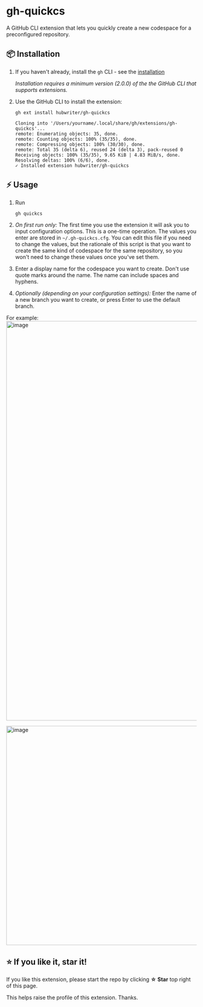 # gh-quickcs

A GitHub CLI extension that lets you quickly create a new codespace for a preconfigured repository.

## 📦 Installation

1. If you haven't already, install the `gh` CLI - see the [installation](https://github.com/cli/cli#installation)

   _Installation requires a minimum version (2.0.0) of the the GitHub CLI that supports extensions._

1. Use the GitHub CLI to install the extension:

   ```
   gh ext install hubwriter/gh-quickcs
   
   Cloning into '/Users/yourname/.local/share/gh/extensions/gh-quickcs'...
   remote: Enumerating objects: 35, done.
   remote: Counting objects: 100% (35/35), done.
   remote: Compressing objects: 100% (30/30), done.
   remote: Total 35 (delta 6), reused 24 (delta 3), pack-reused 0
   Receiving objects: 100% (35/35), 9.65 KiB | 4.83 MiB/s, done.
   Resolving deltas: 100% (6/6), done.
   ✓ Installed extension hubwriter/gh-quickcs
   ```

## ⚡️ Usage

1. Run

   ```sh
   gh quickcs
   ```

1. _On first run only:_ The first time you use the extension it will ask you to input configuration options. This is a one-time operation. The values you enter are stored in `~/.gh-quickcs.cfg`. You can edit this file if you need to change the values, but the rationale of this script is that you want to create the same kind of codespace for the same repository, so you won't need to change these values once you've set them.
1. Enter a display name for the codespace you want to create. Don't use quote marks around the name. The name can include spaces and hyphens.
1. _Optionally (depending on your configuration settings):_ Enter the name of a new branch you want to create, or press Enter to use the default branch.

For example:<br>
<img width="1057" alt="image" src="https://user-images.githubusercontent.com/54933897/216063640-2d773aae-595e-45c2-9f07-05ce256dc50c.png">

<img width="580" alt="image" src="https://user-images.githubusercontent.com/54933897/216062894-b88986a4-39e8-49ea-969c-93704c81c8d6.png">

## ⭐ If you like it, star it!

If you like this extension, please start the repo by clicking **☆ Star** top right of this page.

This helps raise the profile of this extension. Thanks.
